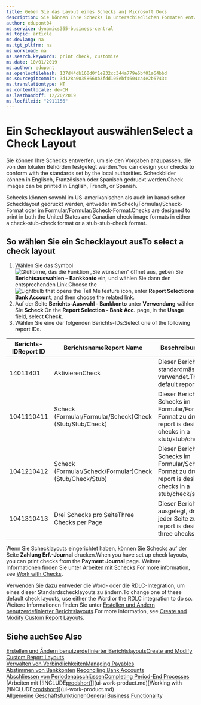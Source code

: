 ```yaml
---
title: Geben Sie das Layout eines Schecks an| Microsoft Docs
description: Sie können Ihre Schecks in unterschiedlichen Formaten entwerfen und drucken, um Standards zu entsprechen.
author: edupont04
ms.service: dynamics365-business-central
ms.topic: article
ms.devlang: na
ms.tgt_pltfrm: na
ms.workload: na
ms.search.keywords: print check, customize
ms.date: 10/01/2019
ms.author: edupont
ms.openlocfilehash: 137d44db160d0f1e832cc344a779e6bf01a64bbd
ms.sourcegitcommit: 3d128a00358668b3fdd105ebf4604ca4e2b6743c
ms.translationtype: HT
ms.contentlocale: de-CH
ms.lasthandoff: 12/20/2019
ms.locfileid: "2911156"
---
```

# <a name="select-a-check-layout"></a><span data-ttu-id="661c9-103">Ein Schecklayout auswählen</span><span class="sxs-lookup"><span data-stu-id="661c9-103">Select a Check Layout</span></span>
<span data-ttu-id="661c9-104">Sie können Ihre Schecks entwerfen, um sie den Vorgaben anzupassen, die von den lokalen Behörden festgelegt werden.</span><span class="sxs-lookup"><span data-stu-id="661c9-104">You can design your checks to conform with the standards set by the local authorities.</span></span> <span data-ttu-id="661c9-105">Scheckbilder können in Englisch, Französisch oder Spanisch gedruckt werden.</span><span class="sxs-lookup"><span data-stu-id="661c9-105">Check images can be printed in English, French, or Spanish.</span></span>

<span data-ttu-id="661c9-106">Schecks können sowohl im US-amerikanischen als auch im kanadischen Schecklayout gedruckt werden, entweder im Scheck/Formular/Scheck-Format oder im Formular/Formular/Scheck-Format.</span><span class="sxs-lookup"><span data-stu-id="661c9-106">Checks are designed to print in both the United States and Canadian check image formats in either a check-stub-check format or a stub-stub-check format.</span></span>

## <a name="to-select-a-check-layout"></a><span data-ttu-id="661c9-107">So wählen Sie ein Schecklayout aus</span><span class="sxs-lookup"><span data-stu-id="661c9-107">To select a check layout</span></span>
1. <span data-ttu-id="661c9-108">Wählen Sie das Symbol ![Glühbirne, das die Funktion „Sie wünschen“ öffnet](media/ui-search/search_small.png "Tell Me-Funktion") aus, geben Sie **Berichtsauswahlen – Bankkonto** ein, und wählen Sie dann den entsprechenden Link.</span><span class="sxs-lookup"><span data-stu-id="661c9-108">Choose the ![Lightbulb that opens the Tell Me feature](media/ui-search/search_small.png "Tell me what you want to do") icon, enter **Report Selections Bank Account**, and then choose the related link.</span></span>
2. <span data-ttu-id="661c9-109">Auf der Seite **Berichts-Auswahl - Bankkonto** unter **Verwendung** wählen Sie **Scheck**.</span><span class="sxs-lookup"><span data-stu-id="661c9-109">On the **Report Selection - Bank Acc.** page, in the **Usage** field, select **Check**.</span></span>
3. <span data-ttu-id="661c9-110">Wählen Sie eine der folgenden Berichts-IDs:</span><span class="sxs-lookup"><span data-stu-id="661c9-110">Select one of the following report IDs.</span></span>

| <span data-ttu-id="661c9-111">Berichts-ID</span><span class="sxs-lookup"><span data-stu-id="661c9-111">Report ID</span></span> | <span data-ttu-id="661c9-112">Berichtsname</span><span class="sxs-lookup"><span data-stu-id="661c9-112">Report Name</span></span> | <span data-ttu-id="661c9-113">Beschreibung</span><span class="sxs-lookup"><span data-stu-id="661c9-113">Description</span></span> |
| --- | --- | --- |
| <span data-ttu-id="661c9-114">1401</span><span class="sxs-lookup"><span data-stu-id="661c9-114">1401</span></span> |<span data-ttu-id="661c9-115">Aktivieren</span><span class="sxs-lookup"><span data-stu-id="661c9-115">Check</span></span> |<span data-ttu-id="661c9-116">Dieser Bericht wird standardmässig verwendet.</span><span class="sxs-lookup"><span data-stu-id="661c9-116">This is the default report.</span></span> |
| <span data-ttu-id="661c9-117">10411</span><span class="sxs-lookup"><span data-stu-id="661c9-117">10411</span></span> |<span data-ttu-id="661c9-118">Scheck (Formular/Formular/Scheck)</span><span class="sxs-lookup"><span data-stu-id="661c9-118">Check (Stub/Stub/Check)</span></span> |<span data-ttu-id="661c9-119">Dieser Bericht dient dazu, Schecks im Formular/Formular/Scheck-Format zu drucken.</span><span class="sxs-lookup"><span data-stu-id="661c9-119">This report is designed to print checks in a stub/stub/check format.</span></span> |
| <span data-ttu-id="661c9-120">10412</span><span class="sxs-lookup"><span data-stu-id="661c9-120">10412</span></span> |<span data-ttu-id="661c9-121">Scheck (Formular/Scheck/Formular)</span><span class="sxs-lookup"><span data-stu-id="661c9-121">Check (Stub/Check/Stub)</span></span> |<span data-ttu-id="661c9-122">Dieser Bericht dient dazu, Schecks im Formular/Scheck/Formular-Format zu drucken.</span><span class="sxs-lookup"><span data-stu-id="661c9-122">This report is designed to print checks in a stub/check/stub format.</span></span> |
| <span data-ttu-id="661c9-123">10413</span><span class="sxs-lookup"><span data-stu-id="661c9-123">10413</span></span> |<span data-ttu-id="661c9-124">Drei Schecks pro Seite</span><span class="sxs-lookup"><span data-stu-id="661c9-124">Three Checks per Page</span></span> |<span data-ttu-id="661c9-125">Dieser Bericht ist dafür ausgelegt, drei Schecks auf jeder Seite zu drucken.</span><span class="sxs-lookup"><span data-stu-id="661c9-125">This report is designed to print three checks on each page.</span></span> |

<span data-ttu-id="661c9-126">Wenn Sie Schecklayouts eingerichtet haben, können Sie Schecks auf der Seite **Zahlung Erf.-Journal** drucken.</span><span class="sxs-lookup"><span data-stu-id="661c9-126">When you have set up check layouts, you can print checks from the **Payment Journal** page.</span></span> <span data-ttu-id="661c9-127">Weitere Informationen finden Sie unter [Arbeiten mit Schecks](payables-how-work-checks.md).</span><span class="sxs-lookup"><span data-stu-id="661c9-127">For more information, see [Work with Checks](payables-how-work-checks.md).</span></span>

<span data-ttu-id="661c9-128">Verwenden Sie dazu entweder die Word- oder die RDLC-Integration, um eines dieser Standardschecklayouts zu ändern.</span><span class="sxs-lookup"><span data-stu-id="661c9-128">To change one of these default check layouts, use either the Word or the RDLC integration to do so.</span></span> <span data-ttu-id="661c9-129">Weitere Informationen finden Sie unter [Erstellen und Ändern benutzerdefinierter Berichtslayouts](ui-how-create-custom-report-layout.md).</span><span class="sxs-lookup"><span data-stu-id="661c9-129">For more information, see [Create and Modify Custom Report Layouts](ui-how-create-custom-report-layout.md).</span></span>

## <a name="see-also"></a><span data-ttu-id="661c9-130">Siehe auch</span><span class="sxs-lookup"><span data-stu-id="661c9-130">See Also</span></span>
[<span data-ttu-id="661c9-131">Erstellen und Ändern benutzerdefinierter Berichtslayouts</span><span class="sxs-lookup"><span data-stu-id="661c9-131">Create and Modify Custom Report Layouts</span></span>](ui-how-create-custom-report-layout.md)  
[<span data-ttu-id="661c9-132">Verwalten von Verbindlichkeiten</span><span class="sxs-lookup"><span data-stu-id="661c9-132">Managing Payables</span></span>](payables-manage-payables.md)  
<span data-ttu-id="661c9-133">[Abstimmen von Bankkonten](bank-manage-bank-accounts.md) </span><span class="sxs-lookup"><span data-stu-id="661c9-133">[Reconciling Bank Accounts](bank-manage-bank-accounts.md) </span></span>  
[<span data-ttu-id="661c9-134">Abschliessen von Periodenabschlüssen</span><span class="sxs-lookup"><span data-stu-id="661c9-134">Completing Period-End Processes</span></span>](year-how-complete-period-end-processes.md)  
<span data-ttu-id="661c9-135">[Arbeiten mit [!INCLUDE[prodshort](includes/prodshort.md)]](ui-work-product.md)</span><span class="sxs-lookup"><span data-stu-id="661c9-135">[Working with [!INCLUDE[prodshort](includes/prodshort.md)]](ui-work-product.md)</span></span>  
[<span data-ttu-id="661c9-136">Allgemeine Geschäftsfunktionen</span><span class="sxs-lookup"><span data-stu-id="661c9-136">General Business Functionality</span></span>](ui-across-business-areas.md)
